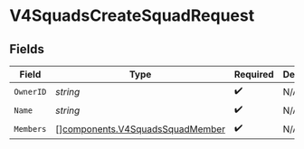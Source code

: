 # V4SquadsCreateSquadRequest


## Fields

| Field                                                                              | Type                                                                               | Required                                                                           | Description                                                                        |
| ---------------------------------------------------------------------------------- | ---------------------------------------------------------------------------------- | ---------------------------------------------------------------------------------- | ---------------------------------------------------------------------------------- |
| `OwnerID`                                                                          | *string*                                                                           | :heavy_check_mark:                                                                 | N/A                                                                                |
| `Name`                                                                             | *string*                                                                           | :heavy_check_mark:                                                                 | N/A                                                                                |
| `Members`                                                                          | [][components.V4SquadsSquadMember](../../models/components/v4squadssquadmember.md) | :heavy_check_mark:                                                                 | N/A                                                                                |